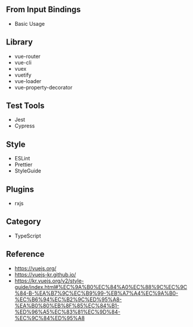 ## From Input Bindings ##
* Basic Usage

## Library ##
* vue-router
* vue-cli
* vuex
* vuetify
* vue-loader
* vue-property-decorator

## Test Tools ##
* Jest
* Cypress

## Style ##
* ESLint
* Prettier
* StyleGuide

## Plugins ##
* rxjs

## Category ##
* TypeScript

## Reference ##
* https://vuejs.org/
* https://vuejs-kr.github.io/
* https://kr.vuejs.org/v2/style-guide/index.html#%EC%9A%B0%EC%84%A0%EC%88%9C%EC%9C%84-B-%EA%B7%9C%EC%B9%99-%EB%A7%A4%EC%9A%B0-%EC%B6%94%EC%B2%9C%ED%95%A8-%EA%B0%80%EB%8F%85%EC%84%B1-%ED%96%A5%EC%83%81%EC%9D%84-%EC%9C%84%ED%95%A8
